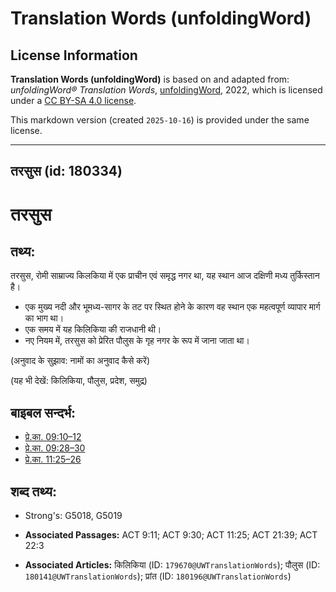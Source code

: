 # Translation Words (unfoldingWord)

## License Information

**Translation Words (unfoldingWord)** is based on and adapted from: _unfoldingWord® Translation Words_, [unfoldingWord](https://unfoldingword.org/utw), 2022, which is licensed under a [CC BY-SA 4.0 license](https://creativecommons.org/licenses/by-sa/4.0/legalcode.en).

This markdown version (created `2025-10-16`) is provided under the same license.



--------------------------------

## तरसुस (id: 180334)

तरसुस
=====

तथ्य:
-----

तरसुस, रोमी साम्राज्य किलकिया में एक प्राचीन एवं समृद्ध नगर था, यह स्थान आज दक्षिणी मध्य तुर्किस्तान है।

* एक मुख्य नदी और भूमध्य\-सागर के तट पर स्थित होने के कारण वह स्थान एक महत्वपूर्ण व्यापार मार्ग का भाग था।
* एक समय में यह किलिकिया की राजधानी थी।
* नए नियम में, तरसुस को प्रेरित पौलुस के गृह नगर के रूप में जाना जाता था।

(अनुवाद के सुझाव: नामों का अनुवाद कैसे करें)

(यह भी देखें: किलिकिया, पौलुस, प्रदेश, समुद्र)

बाइबल सन्दर्भ:
--------------

* [प्रे.का. 09:10–12](https://ref.ly/Acts9:10-Acts9:12)
* [प्रे.का. 09:28–30](https://ref.ly/Acts9:28-Acts9:30)
* [प्रे.का. 11:25–26](https://ref.ly/Acts11:25-Acts11:26)

शब्द तथ्य:
----------

* Strong's: G5018, G5019

* **Associated Passages:** ACT 9:11; ACT 9:30; ACT 11:25; ACT 21:39; ACT 22:3
* **Associated Articles:** किलिकिया (ID: `179670@UWTranslationWords`); पौलुस (ID: `180141@UWTranslationWords`); प्रांत (ID: `180196@UWTranslationWords`)

